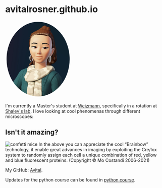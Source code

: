 # avitalrosner.github.io

<img src="1713115429845.jpg" alt="Profile Picture" width="200" style="border-radius: 50%; border: 4px solid white;">


I'm currently a Master's student at [Weizmann](https://www.weizmann.ac.il/pages/), specifically in a rotation at [Shalev's lab](https://shalevlab.weizmann.ac.il/).
I love looking at cool phenomenas through different microscopes:
## Isn't it amazing?
![confetti mice](https://neurophilosophy.files.wordpress.com/2007/10/brainbow-hippocampus.jpg)
In the above you can appreciate the cool “Brainbow” technology, it enable great advances in imaging by exploiting the Cre/lox system to randomly assign each cell a unique combination of red, yellow and blue fluorescent proteins.
(Copyright © Mo Costandi 2006-2021)


My GitHub: [Avital](https://github.com/Avitalrosner).<br>

Updates for the python course can be found in [python course](wis_python_course.md).


